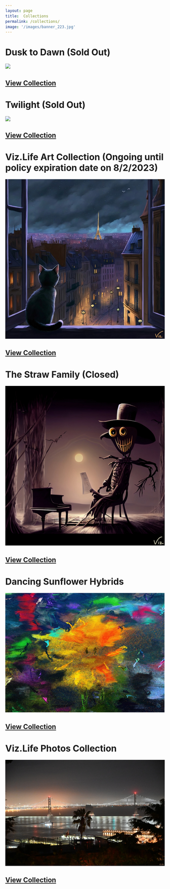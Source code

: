 ```yaml
---
layout: page
title:  Collections
permalink: /collections/
image: '/images/banner_223.jpg'
---
```


# Dusk to Dawn (Sold Out)
![](/images/10x10-dusk-to-dawn.jpg) 
## [View Collection](https://www.jpg.store/collection/dusktodawn) 

# Twilight (Sold Out)
![](/images/new_collection_10x6_.jpg) 
## [View Collection](https://www.jpg.store/collection/twilight)

# Viz.Life Art Collection (Ongoing until policy expiration date on 8/2/2023)
![](/images/art-collection/120800px.jpg) 
## [View Collection](https://www.jpg.store/collection/vizlifeartcollection)

# The Straw Family (Closed)
![](/images/the-straw-family/43.jpg) 
## [View Collection](https://www.jpg.store/collection/thestrawfamily)

# Dancing Sunflower Hybrids 
![](/images/dancing_sunflower.jpg) 
## [View Collection](https://www.jpg.store/collection/vizlifedancingsunflowerhybrids)

# Viz.Life Photos Collection 
![](/images/photography/cnfts/VizDotLifePhotographySeriesOne0035resized_25.jpg) 
## [View Collection](https://www.jpg.store/collection/vizlifephotoscollection)

